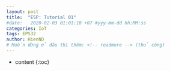 ```yaml
---
layout: post
title:  "ESP: Tutorial 01"
#date:   2020-02-03 01:01:10 +07 #yyy-mm-dd hh:MM:ss
categories: IoT
tags: EPS32
author: HienND
# Muốn dừng ở đâu thì thêm: <!-- readmore --> (thủ công)
---
```


* content
{:toc}

